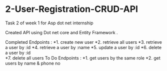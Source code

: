 # 2-User-Registration-CRUD-API
Task 2 of week 1 for Asp dot net internship 


  Created API using Dot net core and Entity Framework . 
  
  Completed Endpoints : 
            *1. create new user 
            *2. retrieve all users 
            *3. retrieve a user by :id
            *4. retrieve a user by :name
            *5. update a user by :id
            *6. delete a user by :id  
            *7. delete all users
  To Do Endpoints : 
            *1. get users by the same role
            *2. get users by name & phone no
